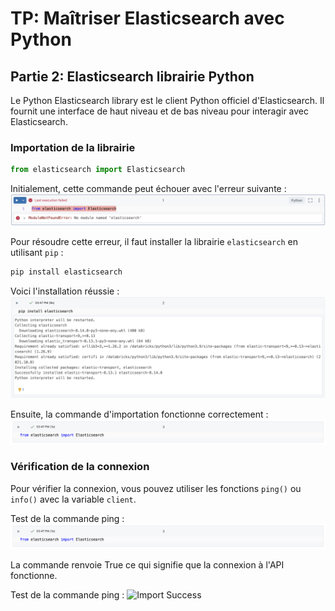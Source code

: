 # TP: Maîtriser Elasticsearch avec Python

## Partie 2: Elasticsearch librairie Python
Le Python Elasticsearch library est le client Python officiel d'Elasticsearch. Il fournit une interface de haut niveau et de bas niveau pour interagir avec Elasticsearch.

### Importation de la librairie
```python
from elasticsearch import Elasticsearch
```
Initialement, cette commande peut échouer avec l'erreur suivante :
![Import Error](https://github.com/andrewarnaud1/tp-elastic/blob/main/1_erreur_module.png?raw=true)

Pour résoudre cette erreur, il faut installer la librairie `elasticsearch` en utilisant `pip` :
```python
pip install elasticsearch
```
Voici l'installation réussie :
![Pip Install](https://github.com/andrewarnaud1/tp-elastic/blob/main/2_pip_install.png?raw=true)

Ensuite, la commande d'importation fonctionne correctement :
![Import Success](https://github.com/andrewarnaud1/tp-elastic/blob/main/3_import_elastic.png?raw=true)

### Vérification de la connexion
Pour vérifier la connexion, vous pouvez utiliser les fonctions `ping()` ou `info()` avec la variable `client`.

Test de la commande ping :
![Import Success](https://github.com/andrewarnaud1/tp-elastic/blob/main/3_import_elastic.png?raw=true)

La commande renvoie True ce qui signifie que la connexion à l'API fonctionne.

Test de la commande ping :
![Import Success]([https://github.com/andrewarnaud1/tp-elastic/blob/main/3_import_elastic.png?raw=true](https://github.com/andrewarnaud1/tp-elastic/blob/main/5_test_api.png?raw=true))
